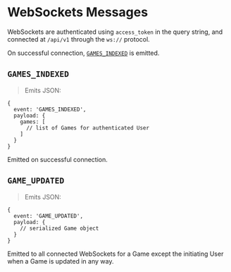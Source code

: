 # WebSockets Messages

WebSockets are authenticated using `access_token` in the query string, and
connected at `/api/v1` through the `ws://` protocol.

On successful connection, [`GAMES_INDEXED`](#code-games-indexed-code) is emitted.

## `GAMES_INDEXED`

> Emits JSON:

```json-doc
{
  event: 'GAMES_INDEXED',
  payload: {
    games: [
      // list of Games for authenticated User
    ]
  }
}
```

Emitted on successful connection.

## `GAME_UPDATED`

> Emits JSON:

```json-doc
{
  event: 'GAME_UPDATED',
  payload: {
    // serialized Game object
  }
}
```

Emitted to all connected WebSockets for a Game except the initiating User
when a Game is updated in any way.
